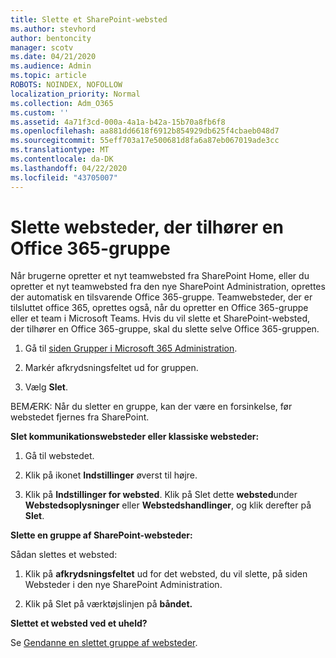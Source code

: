 ```yaml
---
title: Slette et SharePoint-websted
ms.author: stevhord
author: bentoncity
manager: scotv
ms.date: 04/21/2020
ms.audience: Admin
ms.topic: article
ROBOTS: NOINDEX, NOFOLLOW
localization_priority: Normal
ms.collection: Adm_O365
ms.custom: ''
ms.assetid: 4a71f3cd-000a-4a1a-b42a-15b70a8fb6f8
ms.openlocfilehash: aa881dd6618f6912b854929db625f4cbaeb048d7
ms.sourcegitcommit: 55eff703a17e500681d8fa6a87eb067019ade3cc
ms.translationtype: MT
ms.contentlocale: da-DK
ms.lasthandoff: 04/22/2020
ms.locfileid: "43705007"
---
```

# <a name="delete-sites-that-belong-to-an-office-365-group"></a>Slette websteder, der tilhører en Office 365-gruppe

Når brugerne opretter et nyt teamwebsted fra SharePoint Home, eller du opretter et nyt teamwebsted fra den nye SharePoint Administration, oprettes der automatisk en tilsvarende Office 365-gruppe. Teamwebsteder, der er tilsluttet office 365, oprettes også, når du opretter en Office 365-gruppe eller et team i Microsoft Teams. Hvis du vil slette et SharePoint-websted, der tilhører en Office 365-gruppe, skal du slette selve Office 365-gruppen. 
  
1. Gå til [siden Grupper i Microsoft 365 Administration](https://portal.office.com/adminportal/home#/groups).
    
2. Markér afkrydsningsfeltet ud for gruppen.
    
3. Vælg **Slet**.
    
BEMÆRK: Når du sletter en gruppe, kan der være en forsinkelse, før webstedet fjernes fra SharePoint.
  
**Slet kommunikationswebsteder eller klassiske websteder:**

1. Gå til webstedet.
  
2. Klik på ikonet **Indstillinger** øverst til højre. 
  
3. Klik på **Indstillinger for websted**. Klik på Slet dette **websted**under **Webstedsoplysninger** eller **Webstedshandlinger**, og klik derefter på **Slet**.
  
**Slette en gruppe af SharePoint-websteder:**

Sådan slettes et websted:
  
1. Klik på **afkrydsningsfeltet** ud for det websted, du vil slette, på siden Websteder i den nye SharePoint Administration. 
    
2. Klik på Slet på værktøjslinjen på **båndet.**
    
**Slettet et websted ved et uheld?**

Se [Gendanne en slettet gruppe af websteder](https://go.microsoft.com/fwlink/?linkid=867660).
  

